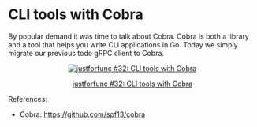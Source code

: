 # CLI tools with Cobra

By popular demand it was time to talk about Cobra.
Cobra is both a library and a tool that helps you write CLI applications in Go.
Today we simply migrate our previous todo gRPC client to Cobra.

<div style="text-align:center">
    <a href="https://youtu.be/WvWPGVKLvR4">
        <img src="https://img.youtube.com/vi/WvWPGVKLvR4/0.jpg" alt="justforfunc #32: CLI tools with Cobra">
        <p>justforfunc #32: CLI tools with Cobra</p>
    </a>
</div>

References:
- Cobra: https://github.com/spf13/cobra
